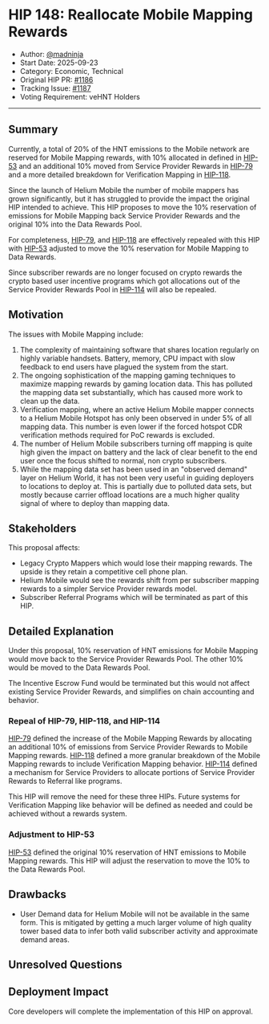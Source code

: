 # HIP 148: Reallocate Mobile Mapping Rewards

- Author: [@madninja](https://github.com/madninja)
- Start Date: 2025-09-23
- Category: Economic, Technical
- Original HIP PR: [#1186](https://github.com/helium/HIP/pull/1186)
- Tracking Issue: [#1187](https://github.com/helium/HIP/issues/1187)
- Voting Requirement: veHNT Holders

---

## Summary

Currently, a total of 20% of the HNT emissions to the Mobile network are reserved for Mobile Mapping rewards, with 10% allocated in defined in [HIP-53][hip-53] and an additional 10% moved from Service Provider Rewards in [HIP-79][hip-79] and a more detailed breakdown for Verification Mapping in [HIP-118][hip-118].

Since the launch of Helium Mobile the number of mobile mappers has grown significantly, but it has struggled to provide the impact the original HIP intended to achieve. This HIP proposes to move the 10% reservation of emissions for Mobile Mapping back Service Provider Rewards and the original 10% into the Data Rewards Pool.

For completeness, [HIP-79][hip-79], and [HIP-118] are effectively repealed with this HIP with [HIP-53][hip-53] adjusted to move the 10% reservation for Mobile Mapping to Data Rewards.

Since subscriber rewards are no longer focused on crypto rewards the crypto based user incentive programs which got allocations out of the Service Provider Rewards Pool in [HIP-114][hip-114] will also be repealed.

## Motivation

The issues with Mobile Mapping include:

1. The complexity of maintaining software that shares location regularly on highly variable handsets. Battery, memory, CPU impact with slow feedback to end users have plagued the system from the start.
2. The ongoing sophistication of the mapping gaming techniques to maximize mapping rewards by gaming location data. This has polluted the mapping data set substantially, which has caused more work to clean up the data.
3. Verification mapping, where an active Helium Mobile mapper connects to a Helium Mobile Hotspot has only been observed in under 5% of all mapping data. This number is even lower if the forced hotspot CDR verification methods required for PoC rewards is excluded.
4. The number of Helium Mobile subscribers turning off mapping is quite high given the impact on battery and the lack of clear benefit to the end user once the focus shifted to normal, non crypto subscribers.
5. While the mapping data set has been used in an "observed demand" layer on Helium World, it has not been very useful in guiding deployers to locations to deploy at. This is partially due to polluted data sets, but mostly because carrier offload locations are a much higher quality signal of where to deploy than mapping data.

## Stakeholders

This proposal affects:

- Legacy Crypto Mappers which would lose their mapping rewards. The upside is they retain a competitive cell phone plan.
- Helium Mobile would see the rewards shift from per subscriber mapping rewards to a simpler Service Provider rewards model.
- Subscriber Referral Programs which will be terminated as part of this HIP.

## Detailed Explanation

Under this proposal, 10% reservation of HNT emissions for Mobile Mapping would move back to the Service Provider Rewards Pool. The other 10% would be moved to the Data Rewards Pool.

The Incentive Escrow Fund would be terminated but this would not affect existing Service Provider Rewards, and simplifies on chain accounting and behavior.

### Repeal of HIP-79, HIP-118, and HIP-114

[HIP-79][hip-79] defined the increase of the Mobile Mapping Rewards by allocating an additional 10% of emissions from Service Provider Rewards to Mobile Mapping rewards. [HIP-118][hip-118] defined a more granular breakdown of the Mobile Mapping rewards to include Verification Mapping behavior. [HIP-114][hip-114] defined a mechanism for Service Providers to allocate portions of Service Provider Rewards to Referral like programs.

This HIP will remove the need for these three HIPs. Future systems for Verification Mapping like behavior will be defined as needed and could be achieved without a rewards system.

### Adjustment to HIP-53

[HIP-53][hip-53] defined the original 10% reservation of HNT emissions to Mobile Mapping rewards. This HIP will adjust the reservation to move the 10% to the Data Rewards Pool.

## Drawbacks

- User Demand data for Helium Mobile will not be available in the same form. This is mitigated by getting a much larger volume of high quality tower based data to infer both valid subscriber activity and approximate demand areas.

## Unresolved Questions

## Deployment Impact

Core developers will complete the implementation of this HIP on approval.

[hip-53]: https://github.com/helium/HIP/blob/main/0053-mobile-dao.md
[hip-79]: https://github.com/helium/HIP/blob/main/0079-increase-mobile-mapping-rewards.md
[hip-118]: https://github.com/helium/HIP/blob/main/0118-mobile-verification-mapping.md
[hip-114]: https://github.com/helium/HIP/blob/main/0114-mobile-referral-programs.md
